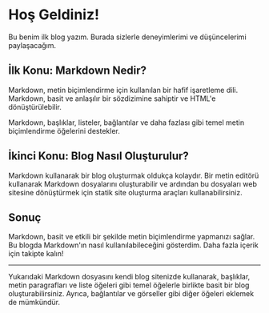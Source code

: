 # Hoş Geldiniz!

Bu benim ilk blog yazım. Burada sizlerle deneyimlerimi ve düşüncelerimi paylaşacağım.

## İlk Konu: Markdown Nedir?

Markdown, metin biçimlendirme için kullanılan bir hafif işaretleme dili. Markdown, basit ve anlaşılır bir sözdizimine sahiptir ve HTML'e dönüştürülebilir.

Markdown, başlıklar, listeler, bağlantılar ve daha fazlası gibi temel metin biçimlendirme öğelerini destekler.

## İkinci Konu: Blog Nasıl Oluşturulur?

Markdown kullanarak bir blog oluşturmak oldukça kolaydır. Bir metin editörü kullanarak Markdown dosyalarını oluşturabilir ve ardından bu dosyaları web sitesine dönüştürmek için statik site oluşturma araçları kullanabilirsiniz.

## Sonuç

Markdown, basit ve etkili bir şekilde metin biçimlendirme yapmanızı sağlar. Bu blogda Markdown'ın nasıl kullanılabileceğini gösterdim. Daha fazla içerik için takipte kalın!

---

Yukarıdaki Markdown dosyasını kendi blog sitenizde kullanarak, başlıklar, metin paragrafları ve liste öğeleri gibi temel öğelerle birlikte basit bir blog oluşturabilirsiniz. Ayrıca, bağlantılar ve görseller gibi diğer öğeleri eklemek de mümkündür.
